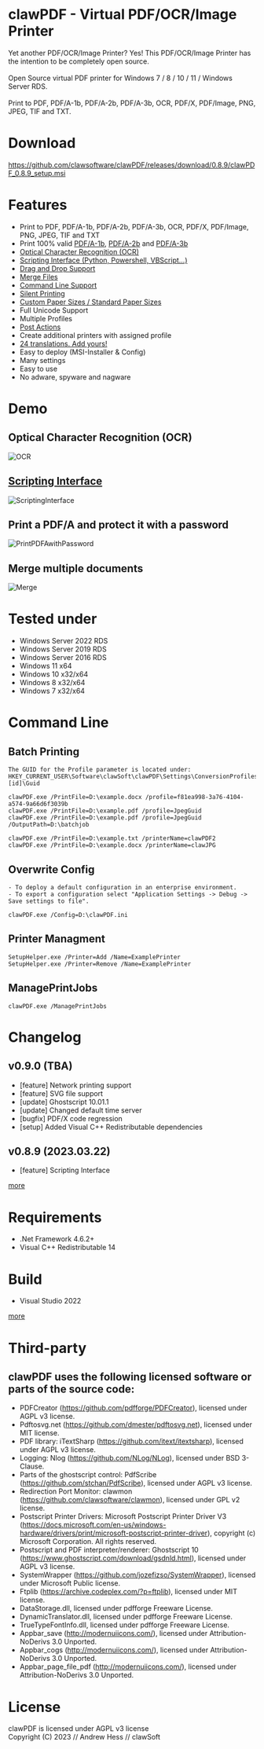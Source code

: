 # clawPDF - Virtual PDF/OCR/Image Printer

Yet another PDF/OCR/Image Printer? Yes! This PDF/OCR/Image Printer has the intention to be completely open source.<br><br>
Open Source virtual PDF printer for Windows 7 / 8 / 10 / 11 / Windows Server RDS.<br><br>
Print to PDF, PDF/A-1b, PDF/A-2b, PDF/A-3b, OCR, PDF/X, PDF/Image, PNG, JPEG, TIF and TXT.

# Download

https://github.com/clawsoftware/clawPDF/releases/download/0.8.9/clawPDF_0.8.9_setup.msi


# Features

- Print to PDF, PDF/A-1b, PDF/A-2b, PDF/A-3b, OCR, PDF/X, PDF/Image, PNG, JPEG, TIF and TXT
- Print 100% valid [PDF/A-1b](https://github.com/clawsoftware/clawPDF/raw/master/docs/pdfa_valid/PDFA-1b.pdf), [PDF/A-2b](https://github.com/clawsoftware/clawPDF/raw/master/docs/pdfa_valid/PDFA-2b.pdf) and [PDF/A-3b](https://github.com/clawsoftware/clawPDF/raw/master/docs/pdfa_valid/PDFA-3b.pdf)
- [Optical Character Recognition (OCR)](https://github.com/clawsoftware/clawPDF/wiki/Optical-Character-Recognition-(OCR))
- [Scripting Interface (Python, Powershell, VBScript...)](https://github.com/clawsoftware/clawPDF/wiki/Scripting-Interface)
- [Drag and Drop Support](https://github.com/clawsoftware/clawPDF/wiki/Drag-and-Drop)
- [Merge Files](https://github.com/clawsoftware/clawPDF/wiki/Merge-Files)
- [Command Line Support](https://github.com/clawsoftware/clawPDF/wiki/Command-Line-Commands)
- [Silent Printing](https://github.com/clawsoftware/clawPDF/wiki/Silent-Print)
- [Custom Paper Sizes / Standard Paper Sizes](https://github.com/clawsoftware/clawPDF/wiki/(Custom)-Paper-Sizes)
- Full Unicode Support
- Multiple Profiles
- [Post Actions](https://github.com/clawsoftware/clawPDF/wiki/Post-Actions)
- Create additional printers with assigned profile
- [24 translations. Add yours!](https://github.com/clawsoftware/clawPDF/wiki/Translations)
- Easy to deploy (MSI-Installer & Config)
- Many settings
- Easy to use
- No adware, spyware and nagware

# Demo

## Optical Character Recognition (OCR)

![OCR](docs/images/ImageOCR.gif?raw=true "OCR")

## [Scripting Interface](https://github.com/clawsoftware/clawPDF/blob/master/docs/com_examples/Powershell/CreatePDFwithPassword.ps1)

![ScriptingInterface](docs/images/ScriptingInterface.gif?raw=true "Scripting Interface")

## Print a PDF/A and protect it with a password

![PrintPDFAwithPassword](docs/images/PrintPDFAwithPassword.gif?raw=true "PrintPDFAwithPassword")

## Merge multiple documents

![Merge](docs/images/MergeFiles.gif?raw=true "Merge")

# Tested under

- Windows Server 2022 RDS
- Windows Server 2019 RDS
- Windows Server 2016 RDS
- Windows 11 x64
- Windows 10 x32/x64
- Windows 8 x32/x64
- Windows 7 x32/x64

# Command Line

## Batch Printing
```
The GUID for the Profile parameter is located under: HKEY_CURRENT_USER\Software\clawSoft\clawPDF\Settings\ConversionProfiles\[id]\Guid

clawPDF.exe /PrintFile=D:\example.docx /profile=f81ea998-3a76-4104-a574-9a66d6f3039b
clawPDF.exe /PrintFile=D:\example.pdf /profile=JpegGuid
clawPDF.exe /PrintFile=D:\example.pdf /profile=JpegGuid /OutputPath=D:\batchjob

clawPDF.exe /PrintFile=D:\example.txt /printerName=clawPDF2
clawPDF.exe /PrintFile=D:\example.docx /printerName=clawJPG
```

## Overwrite Config
```
- To deploy a default configuration in an enterprise environment.
- To export a configuration select "Application Settings -> Debug -> Save settings to file".

clawPDF.exe /Config=D:\clawPDF.ini
```

## Printer Managment
```
SetupHelper.exe /Printer=Add /Name=ExamplePrinter
SetupHelper.exe /Printer=Remove /Name=ExamplePrinter
```

## ManagePrintJobs
```
clawPDF.exe /ManagePrintJobs
```


# Changelog

## v0.9.0 (TBA)

- [feature] Network printing support
- [feature] SVG file support
- [update] Ghostscript 10.01.1
- [update] Changed default time server
- [bugfix] PDF/X code regression
- [setup] Added Visual C++ Redistributable dependencies

## v0.8.9 (2023.03.22)

- [feature] Scripting Interface

[more](https://github.com/clawsoftware/clawPDF/wiki/Changlog)


# Requirements

- .Net Framework 4.6.2+
- Visual C++ Redistributable 14


# Build

- Visual Studio 2022

[more](https://github.com/clawsoftware/clawPDF/wiki/Build-it-yourself)

# Third-party

## clawPDF uses the following licensed software or parts of the source code:

- PDFCreator (https://github.com/pdfforge/PDFCreator), licensed under AGPL v3 license.
- Pdftosvg.net (https://github.com/dmester/pdftosvg.net), licensed under MIT license.
- PDF library: iTextSharp (https://github.com/itext/itextsharp), licensed under AGPL v3 license.
- Logging: Nlog (https://github.com/NLog/NLog), licensed under BSD 3-Clause.
- Parts of the ghostscript control: PdfScribe (https://github.com/stchan/PdfScribe), licensed under AGPL v3 license.
- Redirection Port Monitor: clawmon (https://github.com/clawsoftware/clawmon), licensed under GPL v2 license.
- Postscript Printer Drivers: Microsoft Postscript Printer Driver V3 (https://docs.microsoft.com/en-us/windows-hardware/drivers/print/microsoft-postscript-printer-driver), copyright (c) Microsoft Corporation. All rights reserved.
- Postscript and PDF interpreter/renderer: Ghostscript 10 (https://www.ghostscript.com/download/gsdnld.html), licensed under AGPL v3 license.
- SystemWrapper (https://github.com/jozefizso/SystemWrapper), licensed under Microsoft Public license.
- Ftplib (https://archive.codeplex.com/?p=ftplib), licensed under MIT license.
- DataStorage.dll, licensed under pdfforge Freeware License.
- DynamicTranslator.dll, licensed under pdfforge Freeware License.
- TrueTypeFontInfo.dll, licensed under pdfforge Freeware License.
- Appbar_save (http://modernuiicons.com/), licensed under Attribution-NoDerivs 3.0 Unported.
- Appbar_cogs (http://modernuiicons.com/), licensed under Attribution-NoDerivs 3.0 Unported.
- Appbar_page_file_pdf (http://modernuiicons.com/), licensed under Attribution-NoDerivs 3.0 Unported.


# License

clawPDF is licensed under AGPL v3 license<br>
Copyright (C) 2023 // Andrew Hess // clawSoft
